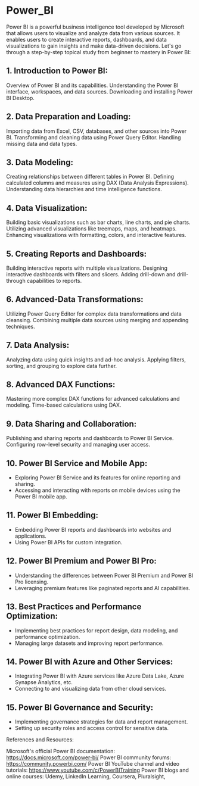 # Power_BI
Power BI is a powerful business intelligence tool developed by Microsoft that allows users to visualize and analyze data from various sources. It enables users to create interactive reports, dashboards, and data visualizations to gain insights and make data-driven decisions. Let's go through a step-by-step topical study from beginner to mastery in Power BI:

## 1. **Introduction to Power BI:**

Overview of Power BI and its capabilities.
Understanding the Power BI interface, workspaces, and data sources.
Downloading and installing Power BI Desktop.
## 2. **Data Preparation and Loading:**

Importing data from Excel, CSV, databases, and other sources into Power BI.
Transforming and cleaning data using Power Query Editor.
Handling missing data and data types.
## 3. **Data Modeling:**

Creating relationships between different tables in Power BI.
Defining calculated columns and measures using DAX (Data Analysis Expressions).
Understanding data hierarchies and time intelligence functions.
## 4. **Data Visualization:**

Building basic visualizations such as bar charts, line charts, and pie charts.
Utilizing advanced visualizations like treemaps, maps, and heatmaps.
Enhancing visualizations with formatting, colors, and interactive features.
## 5. **Creating Reports and Dashboards:**

Building interactive reports with multiple visualizations.
Designing interactive dashboards with filters and slicers.
Adding drill-down and drill-through capabilities to reports.
## 6. Advanced-Data Transformations:

Utilizing Power Query Editor for complex data transformations and data cleansing.
Combining multiple data sources using merging and appending techniques.
## 7. **Data Analysis:**

Analyzing data using quick insights and ad-hoc analysis.
Applying filters, sorting, and grouping to explore data further.
## 8. **Advanced DAX Functions:**

Mastering more complex DAX functions for advanced calculations and modeling.
Time-based calculations using DAX.
## 9. **Data Sharing and Collaboration:**

Publishing and sharing reports and dashboards to Power BI Service.
Configuring row-level security and managing user access.
## 10. **Power BI Service and Mobile App:**
- Exploring Power BI Service and its features for online reporting and sharing.
- Accessing and interacting with reports on mobile devices using the Power BI mobile app.

## 11. **Power BI Embedding:**
- Embedding Power BI reports and dashboards into websites and applications.
- Using Power BI APIs for custom integration.

## 12. **Power BI Premium and Power BI Pro:**
- Understanding the differences between Power BI Premium and Power BI Pro licensing.
- Leveraging premium features like paginated reports and AI capabilities.

## 13. **Best Practices and Performance Optimization:**
- Implementing best practices for report design, data modeling, and performance optimization.
- Managing large datasets and improving report performance.

## 14. **Power BI with Azure and Other Services:**
- Integrating Power BI with Azure services like Azure Data Lake, Azure Synapse Analytics, etc.
- Connecting to and visualizing data from other cloud services.

## 15. **Power BI Governance and Security:**
- Implementing governance strategies for data and report management.
- Setting up security roles and access control for sensitive data.

References and Resources:

Microsoft's official Power BI documentation: https://docs.microsoft.com/power-bi/
Power BI community forums: https://community.powerbi.com/
Power BI YouTube channel and video tutorials: https://www.youtube.com/c/PowerBITraining
Power BI blogs and online courses: Udemy, LinkedIn Learning, Coursera, Pluralsight, 
